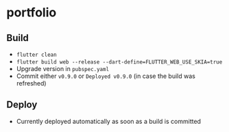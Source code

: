 # portfolio

## Build

- `flutter clean`
- `flutter build web --release --dart-define=FLUTTER_WEB_USE_SKIA=true`
- Upgrade version in `pubspec.yaml`
- Commit either `v0.9.0` or `Deployed v0.9.0` (in case the build was refreshed)

## Deploy

- Currently deployed automatically as soon as a build is committed
